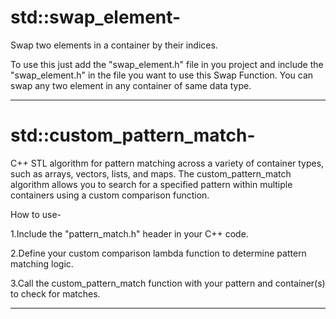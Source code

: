 # std::swap_element-

 Swap two elements in a container by their indices.
 
 To use this just add the "swap_element.h" file in you project and include the "swap_element.h" in the file you want to use this Swap Function.
 You can swap any two element in any container of same data type.
 
-----------------------------------------------------------------------------------------------------------------------------------------------
# std::custom_pattern_match-

C++ STL algorithm for pattern matching across a variety of container types, such as arrays, vectors, lists, and maps. The custom_pattern_match algorithm allows you to search for a specified pattern within multiple containers using a custom comparison function.

How to use-

1.Include the "pattern_match.h" header in your C++ code.

2.Define your custom comparison lambda function to determine pattern matching logic.

3.Call the custom_pattern_match function with your pattern and container(s) to check for matches.

-----------------------------------------------------------------------------------------------------------------------------------------------
